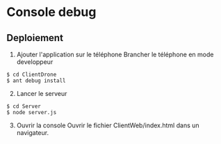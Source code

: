 Console debug
=============

Deploiement
-----------

1. Ajouter l'application sur le téléphone
Brancher le téléphone en mode developpeur
```
$ cd ClientDrone
$ ant debug install
```

2. Lancer le serveur
```
$ cd Server
$ node server.js
```

3. Ouvrir la console
Ouvrir le fichier ClientWeb/index.html dans un navigateur.
